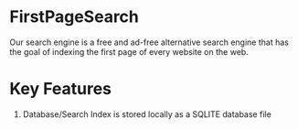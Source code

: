 # FirstPageSearch
Our search engine is a free and ad-free alternative search engine that has the goal of indexing the first page of every website on the web.

# Key Features
1) Database/Search Index is stored locally as a SQLITE database file 
